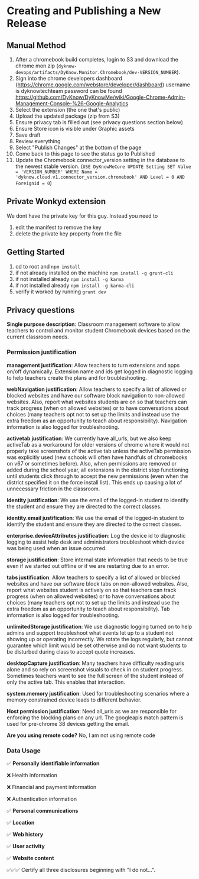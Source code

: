 
# Creating and Publishing a New Release

## Manual Method
1. After a chromebook build completes, login to S3 and download the chrome mon zip (`dyknow-devops/artifacts/DyKnow.Monitor.Chromebook/dev-VERSION_NUMBER`).
2. Sign into the chrome developers dashboard (https://chrome.google.com/webstore/developer/dashboard) username is dyknowtechteam password can be found https://github.com/DyKnow/DyKnowMe/wiki/Google-Chrome-Admin-Management-Console-%26-Google-Analytics
3. Select the extension (the one that's public)
4. Upload the updated package (zip from S3)
5. Ensure privacy tab is filled out (see privacy questions section below)
6. Ensure Store icon is visible under Graphic assets
7. Save draft
8. Review everything 
9. Select "Publish Changes" at the bottom of the page
10. Come back to this page to see the status go to Published
11. Update the Chromebook connector_version setting in the database to the newest stable version. (`USE DyKnowMeCore UPDATE Setting SET Value = 'VERSION_NUMBER' WHERE Name = 'dyknow.cloud.v1.connector_version.chromebook' AND Level = 0 AND Foreignid = 0`)


## Private Wonkyd extension
We dont have the private key for this guy. Instead you need to 
1. edit the manifest to remove the key
2. delete the private key property from the file

## Getting Started 
1. cd to root and `npm install`
2. if not already installed on the machine `npm install -g grunt-cli`
3. if not installed already `npm install -g karma`
4. if not installed already `npm install -g karma-cli`
5. verify it worked by running `grunt dev`

## Privacy questions
**Single purpose description**: Classroom management software to allow teachers to control and monitor student Chromebook devices based on the current classroom needs.

### Permission justification

**management justification**: Allow teachers to turn extensions and apps on/off dynamically. Extension name and ids get logged in diagnostic logging to help teachers create the plans and for troubleshooting.

**webNavigation justification**: Allow teachers to specify a list of allowed or blocked websites and have our software block navigation to non-allowed websites. Also, report what websites students are on so that teachers can track progress (when on allowed websites) or to have conversations about choices (many teachers opt not to set up the limits and instead use the extra freedom as an opportunity to teach about responsibility). Navigation information is also logged for troubleshooting.

**activetab justification**: We currently have all_urls, but we also keep activeTab as a workaround for older versions of chrome where it would not properly take screenshots of the active tab unless the activeTab permission was explicitly used (new schools will often have handfuls of chromebooks on v67 or sometimes before). Also, when permissions are removed or added during the school year, all extensions in the district stop functioning until students click through to accept the new permissions (even when the district specified it on the force install list). This ends up causing a lot of unnecessary friction in the classroom.

**identity justification**: We use the email of the logged-in student to identify the student and ensure they are directed to the correct classes.

**identity.email justification**: We use the email of the logged-in student to identify the student and ensure they are directed to the correct classes.

**enterprise.deviceAttributes justification**: Log the device id to diagnostic logging to assist help desk and administrators troubleshoot which device was being used when an issue occurred.

**storage justification**: Store internal state information that needs to be true even if we started out offline or if we are restarting due to an error.

**tabs justification**: Allow teachers to specify a list of allowed or blocked websites and have our software block tabs on non-allowed websites. Also, report what websites student is actively on so that teachers can track progress (when on allowed websites) or to have conversations about choices (many teachers opt not to set up the limits and instead use the extra freedom as an opportunity to teach about responsibility). Tab information is also logged for troubleshooting.

**unlimitedStorage justification**: We use diagnostic logging turned on to help admins and support troubleshoot what events let up to a student not showing up or operating incorrectly. We rotate the logs regularly, but cannot guarantee which limit would be set otherwise and do not want students to be disturbed during class to accept quote increases.

**desktopCapture justification**: Many teachers have difficulty reading urls alone and so rely on screenshot visuals to check in on student progress. Sometimes teachers want to see the full screen of the student instead of only the active tab. This enables that interaction.

**system.memory justification**: Used for troubleshooting scenarios where a memory constrained device leads to different behavior.

**Host permission justification**: Need all_urls as we are responsible for enforcing the blocking plans on any url. The googleapis match pattern is used for pre-chrome 38 devices getting the email.

**Are you using remote code?** No, I am not using remote code

### Data Usage

✅ **Personally identifiable information**

❌ Health information

❌ Financial and payment information

❌ Authentication information

✅ **Personal communications**

✅ **Location**

✅ **Web history**

✅ **User activity**

✅ **Website content**

✅✅✅ Certify all three disclosures beginning with "I do not...".
